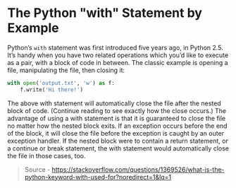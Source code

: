 # The Python "with" Statement by Example

Python’s ```with``` statement was first introduced five years ago, in Python 2.5. It’s handy when you have two related operations which you’d like to execute as a pair, with a block of code in between. The classic example is opening a file, manipulating the file, then closing it:

```python
with open('output.txt', 'w') as f:
    f.write('Hi there!')
```

The above with statement will automatically close the file after the nested block of code. (Continue reading to see exactly how the close occurs.) The advantage of using a with statement is that it is guaranteed to close the file no matter how the nested block exits. If an exception occurs before the end of the block, it will close the file before the exception is caught by an outer exception handler. If the nested block were to contain a return statement, or a continue or break statement, the with statement would automatically close the file in those cases, too.

> Source - https://stackoverflow.com/questions/1369526/what-is-the-python-keyword-with-used-for?noredirect=1&lq=1
